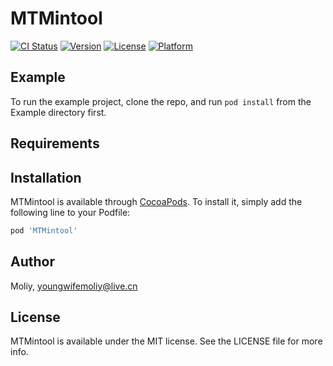 # MTMintool

[![CI Status](https://img.shields.io/travis/Moliy/MTMintool.svg?style=flat)](https://travis-ci.org/Moliy/MTMintool)
[![Version](https://img.shields.io/cocoapods/v/MTMintool.svg?style=flat)](https://cocoapods.org/pods/MTMintool)
[![License](https://img.shields.io/cocoapods/l/MTMintool.svg?style=flat)](https://cocoapods.org/pods/MTMintool)
[![Platform](https://img.shields.io/cocoapods/p/MTMintool.svg?style=flat)](https://cocoapods.org/pods/MTMintool)

## Example

To run the example project, clone the repo, and run `pod install` from the Example directory first.

## Requirements

## Installation

MTMintool is available through [CocoaPods](https://cocoapods.org). To install
it, simply add the following line to your Podfile:

```ruby
pod 'MTMintool'
```

## Author

Moliy, youngwifemoliy@live.cn

## License

MTMintool is available under the MIT license. See the LICENSE file for more info.
